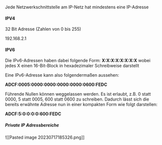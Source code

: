 Jede Netzwerkschnittstelle am IP-Netz hat mindestens eine IP-Adresse


#### IPV4
32 Bit Adresse (Zahlen von 0 bis 255)

192.168.2.1


#### IPV6
Die IPv6-Adressen haben dabei folgende Form:
**X:X:X:X:X:X:X:X**
wobei jedes X einen 16-Bit-Block in hexadezimaler Schreibweise darstellt

Eine IPv6-Adresse kann also folgendermaßen aussehen: 

**ADCF:0005:0000:0000:0000:0000:0600:FEDC**

Führende Nullen können weggelassen werden. Es ist erlaubt, z.B. 0 statt 0000, 5 statt 0005, 600 statt 0600 zu schreiben. Dadurch lässt sich die bereits erwähnte Adresse nun in einer kompakten Form wie folgt 
darstellen: 

**ADCF:5:0:0:0:0:600:FEDC**

##### Private IP Adressbereiche

![[Pasted image 20230717185326.png]]